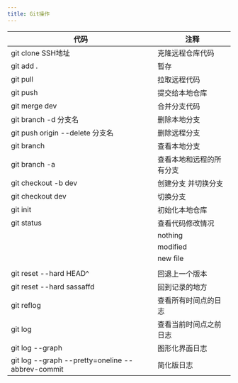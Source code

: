 ```yaml
---
title: Git操作 
---
```


| 代码                                             | 注释                     |
| ------------------------------------------------ | ------------------------ |
| git clone SSH地址                                | 克隆远程仓库代码         |
| git add .                                        | 暂存                     |
| git pull                                         | 拉取远程代码             |
| git push                                         | 提交给本地仓库           |
| git merge dev                                    | 合并分支代码             |
| git branch -d 分支名                             | 删除本地分支             |
| git push origin --delete 分支名                  | 删除远程分支             |
| git branch                                       | 查看本地分支             |
| git branch -a                                    | 查看本地和远程的所有分支 |
| git checkout -b dev                              | 创建分支 并切换分支      |
| git checkout  dev                                | 切换分支                 |
| git init                                         | 初始化本地仓库           |
| git status                                       | 查看代码修改情况         |
|                                                  | nothing                  |
|                                                  | modified                 |
|                                                  | new file                 |
|                                                  |                          |
| git reset --hard HEAD^                           | 回退上一个版本           |
| git reset --hard sassaffd                        | 回到记录的地方           |
| git reflog                                       | 查看所有时间点的日志     |
| git log                                          | 查看当前时间点之前日志   |
| git log --graph                                  | 图形化界面日志           |
| git log --graph --pretty=oneline --abbrev-commit | 简化版日志               |